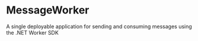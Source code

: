 # MessageWorker
A single deployable application for sending and consuming messages using the .NET Worker SDK

